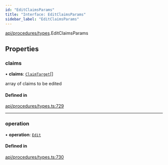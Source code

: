 ```yaml
---
id: "EditClaimsParams"
title: "Interface: EditClaimsParams"
sidebar_label: "EditClaimsParams"
---
```


[api/procedures/types](../../../../../modules/API/Procedures/Types/Types.md).EditClaimsParams

## Properties

### claims

• **claims**: [`ClaimTarget`](../../../Entities/Types/ClaimTarget/ClaimTarget.md)[]

array of claims to be edited

#### Defined in

[api/procedures/types.ts:729](https://github.com/PolymeshAssociation/polymesh-sdk/blob/fedc4714f/src/api/procedures/types.ts#L729)

___

### operation

• **operation**: [`Edit`](../../../../../enums/API/Procedures/Types/ClaimOperation/ClaimOperation.md#edit)

#### Defined in

[api/procedures/types.ts:730](https://github.com/PolymeshAssociation/polymesh-sdk/blob/fedc4714f/src/api/procedures/types.ts#L730)
